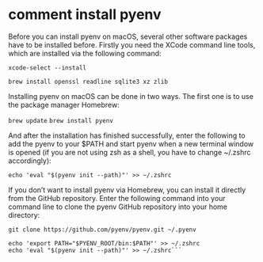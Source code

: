 # comment install pyenv 

Before you can install pyenv on macOS, several other software packages have to be installed before. Firstly you need the XCode command line tools, which are installed via the following command:

``xcode-select --install``

``brew install openssl readline sqlite3 xz zlib``


Installing pyenv on macOS can be done in two ways. The first one is to use the package manager Homebrew:

```brew update```
```brew install pyenv```

And after the installation has finished successfully, enter the following to add the pyenv to your $PATH and start pyenv when a new terminal window is opened (if you are not using zsh as a shell, you have to change ~/.zshrc accordingly):

```echo 'eval "$(pyenv init --path)"' >> ~/.zshrc```

If you don’t want to install pyenv via Homebrew, you can install it directly from the GitHub repository. Enter the following command into your command line to clone the pyenv GitHub repository into your home directory:

```git clone https://github.com/pyenv/pyenv.git ~/.pyenv```

```echo 'export PYENV_ROOT="$HOME/.pyenv"' >> ~/.zshrc
echo 'export PATH="$PYENV_ROOT/bin:$PATH"' >> ~/.zshrc
echo 'eval "$(pyenv init --path)"' >> ~/.zshrc```
